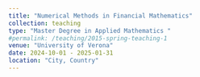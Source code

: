 ```yaml
---
title: "Numerical Methods in Financial Mathematics"
collection: teaching
type: "Master Degree in Applied Mathematics "
#permalink: /teaching/2015-spring-teaching-1
venue: "University of Verona"
date: 2024-10-01 - 2025-01-31
location: "City, Country"
---
```





